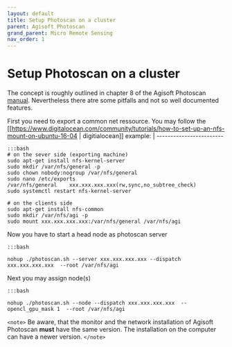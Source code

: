 ```yaml
---
layout: default
title: Setup Photoscan on a cluster
parent: Agisoft Photoscan
grand_parent: Micro Remote Sensing
nav_order: 1
---
```

# Setup Photoscan on a cluster

The concept is roughly outlined in chapter 8 of the Agisoft Photoscan [ manual](http://www.agisoft.com/pdf/photoscan-pro_1_3_en.pdf). Nevertheless there atre some pitfalls and not so well documented features.

First you need to export a common net ressource. You may follow the [[https://www.digitalocean.com/community/tutorials/how-to-set-up-an-nfs-mount-on-ubuntu-16-04
 | digitialocean]] example:
 | ------------------------

	:::bash
	# on the sever side (exporting machine)
	sudo apt-get install nfs-kernel-server
	sudo mkdir /var/nfs/general -p
	sudo chown nobody:nogroup /var/nfs/general
	sudo nano /etc/exports
	/var/nfs/general    xxx.xxx.xxx.xxx(rw,sync,no_subtree_check)
	sudo systemctl restart nfs-kernel-server
	
	# on the clients side
	sudo apt-get install nfs-common
	sudo mkdir /var/nfs/agi -p
	sudo mount xxx.xxx.xxx.xxx:/var/nfs/general /var/nfs/agi
	


Now you have to start a head node as photoscan server

	:::bash
	
	nohup ./photoscan.sh --server xxx.xxx.xxx.xxx --dispatch xxx.xxx.xxx.xxx  --root /var/nfs/agi


Next you may assign node(s)

	:::bash
	
	nohup ./photoscan.sh --node --dispatch xxx.xxx.xxx.xxx  --opencl_gpu_mask 1  --root /var/nfs/agi



`<note>`
Be aware, that the monitor and the network installation of Agisoft Photoscan **must** have the same version.
The installation on the computer can have a newer version.
`</note>`
